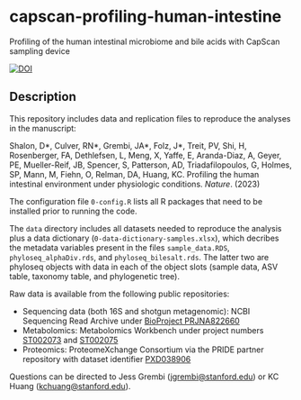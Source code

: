 # capscan-profiling-human-intestine
Profiling of the human intestinal microbiome and bile acids with CapScan sampling device


[![DOI](https://zenodo.org/badge/DOI/10.5281/zenodo.7683655.svg)](https://doi.org/10.5281/zenodo.7683655)

## Description
This repository includes data and replication files to reproduce the analyses in the manuscript:

Shalon, D*, Culver, RN*, Grembi, JA*, Folz, J*, Treit, PV, Shi, H, Rosenberger, FA, Dethlefsen, L, Meng, X, Yaffe, E, Aranda-Diaz, A, Geyer, PE, Mueller-Reif, JB, Spencer, S, Patterson, AD, Triadafilopoulos, G, Holmes, SP, Mann, M, Fiehn, O, Relman, DA, Huang, KC. Profiling the human intestinal environment under physiologic conditions.  _Nature_. (2023)


The configuration file `0-config.R` lists all R packages that need to be installed prior to running the code. 

The `data` directory includes all datasets needed to reproduce the analysis plus a data dictionary (`0-data-dictionary-samples.xlsx`), which decribes the metadata variables present in the files `sample_data.RDS`, `phyloseq_alphaDiv.rds`, and `phyloseq_bilesalt.rds`. The latter two are phyloseq objects with data in each of the object slots (sample data, ASV table, taxonomy table, and phylogenetic tree). 

Raw data is available from the following public repositories:
 - Sequencing data (both 16S and shotgun metagenomic): NCBI Sequencing Read Archive under [BioProject PRJNA822660](https://www.ncbi.nlm.nih.gov/bioproject/?term=PRJNA822660)
 - Metabolomics: Metabolomics Workbench under project numbers [ST002073](https://www.metabolomicsworkbench.org/data/DRCCMetadata.php?Mode=Project&ProjectID=PR001315) and [ST002075](https://www.metabolomicsworkbench.org/data/DRCCMetadata.php?Mode=Project&ProjectID=PR001315)
 - Proteomics: ProteomeXchange Consortium via the PRIDE partner repository with dataset identifier [PXD038906](https://www.ebi.ac.uk/pride/archive/projects/PXD038906)


Questions can be directed to Jess Grembi (jgrembi@stanford.edu) or KC Huang (kchuang@stanford.edu).
